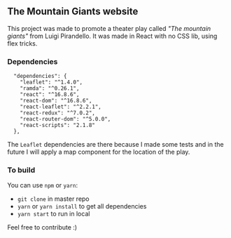 ## The Mountain Giants website
This project was made to promote a theater play called _"The mountain giants"_ from Luigi Pirandello.
It was made in React with no CSS lib, using flex tricks.

### Dependencies
```
  "dependencies": {
    "leaflet": "^1.4.0",
    "ramda": "^0.26.1",
    "react": "^16.8.6",
    "react-dom": "^16.8.6",
    "react-leaflet": "^2.2.1",
    "react-redux": "^7.0.2",
    "react-router-dom": "^5.0.0",
    "react-scripts": "2.1.8"
  },
```

The `Leaflet` dependencies are there because I made some tests and in the future I will apply a map component for the location of the play.

### To build
You can use `npm` or `yarn`:
 - `git clone` in master repo
 - `yarn` or `yarn install` to get all dependencies
 - `yarn start` to run in local

Feel free to contribute :)

